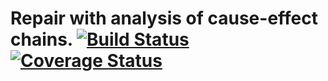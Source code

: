 # Repair with analysis of cause-effect chains. [![Build Status](https://travis-ci.org/rbadr/analysis-of-cause-effect-chains.svg?branch=master)](https://travis-ci.org/rbadr/analysis-of-cause-effect-chains) [![Coverage Status](https://coveralls.io/repos/github/rbadr/analysis-of-cause-effect-chains/badge.svg?branch=master)](https://coveralls.io/github/rbadr/analysis-of-cause-effect-chains?branch=master)